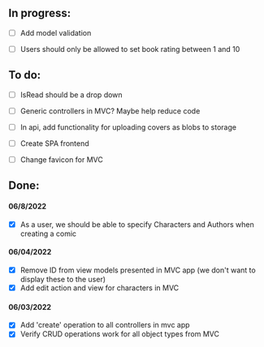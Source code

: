 ## In progress:
- [ ] Add model validation
- [ ] Users should only be allowed to set book rating between 1 and 10


## To do:
- [ ] IsRead should be a drop down
- [ ] Generic controllers in MVC? Maybe help reduce code
- [ ] In api, add functionality for uploading covers as blobs to storage
- [ ] Create SPA frontend
- [ ] Change favicon for MVC




## Done:
#### 06/8/2022
- [x] As a user, we should be able to specify Characters and Authors when creating a comic

#### 06/04/2022
- [x] Remove ID from view models presented in MVC app (we don't want to display these to the user)
- [x] Add edit action and view for characters in MVC

#### 06/03/2022
- [x] Add 'create' operation to all controllers in mvc app
- [x] Verify CRUD operations work for all object types from MVC